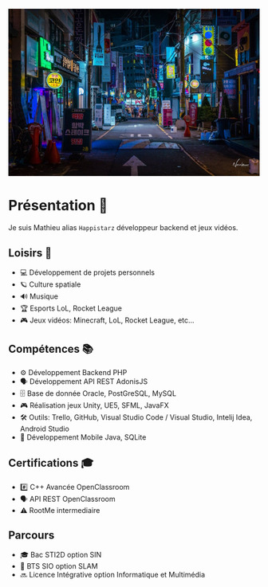 ![South korea night street photo](https://github.com/Happistarz/Happistarz/blob/main/github%20background.jpg)

# Présentation 👤
Je suis Mathieu alias `Happistarz` développeur backend et jeux vidéos.

## Loisirs 🌠
- 💻 Développement de projets personnels
- 🪐 Culture spatiale
- 🔊 Musique
- 🏆 Esports LoL, Rocket League
- 🎮 Jeux vidéos: Minecraft, LoL, Rocket League, etc...

## Compétences 📚
- ⚙ Développement Backend PHP
- 🗣 Développement API REST AdonisJS
- 🗄 Base de donnée Oracle, PostGreSQL, MySQL
- 🎮 Réalisation jeux Unity, UE5, SFML, JavaFX
- 🛠 Outils: Trello, GitHub, Visual Studio Code / Visual Studio, Intelij Idea, Android Studio
- 📱 Développement Mobile Java, SQLite

## Certifications 🎓
- #️⃣  C++ Avancée OpenClassroom
- 🗣 API REST OpenClassroom
- ⚠ RootMe intermediaire

## Parcours
- 🎓 Bac STI2D option SIN
- 🟰 BTS SIO option SLAM
- 🔜 Licence Intégrative option Informatique et Multimédia

<!--
**Happistarz/Happistarz** is a ✨ _special_ ✨ repository because its `README.md` (this file) appears on your GitHub profile.

Here are some ideas to get you started:

- 🔭 I’m currently working on ...
- 🌱 I’m currently learning ...
- 👯 I’m looking to collaborate on ...
- 🤔 I’m looking for help with ...
- 💬 Ask me about ...
- 📫 How to reach me: ...
- 😄 Pronouns: ...
- ⚡ Fun fact: ...
-->
